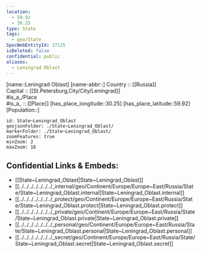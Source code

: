 ```yaml
---
location:
  - 59.92
  - 30.25
type: State
tags:
  - geo/State
SpocWebEntityId: 37135
isDeleted: false
confidential: public
aliases:
  - Leningrad Oblast
---
```

[name::Leningrad Oblast] 
[name-abbr::] 
Country :: [[Russia]]  
Capital :: [[St.Petersburg,City/City/Leningrad]]  
#is_a_/Place  
#is_a_ :: [[Place]] 
[has_place_longitude::30.25] 
[has_place_latitude::59.92] 
[Population::] 



```leaflet
id: State~Leningrad_Oblast
geojsonFolder: ./State~Leningrad_Oblast/
markerFolder: ./State~Leningrad_Oblast/
zoomFeatures: true 
minZoom: 2 
maxZoom: 18
```


## Confidential Links & Embeds: 
- [[State~Leningrad_Oblast|State~Leningrad_Oblast]]  
- [[../../../../../../../_internal/geo/Continent/Europe/Europe~East/Russia/State/State~Leningrad_Oblast.internal|State~Leningrad_Oblast.internal]] 
- [[../../../../../../../_protect/geo/Continent/Europe/Europe~East/Russia/State/State~Leningrad_Oblast.protect|State~Leningrad_Oblast.protect]] 
- [[../../../../../../../_private/geo/Continent/Europe/Europe~East/Russia/State/State~Leningrad_Oblast.private|State~Leningrad_Oblast.private]] 
- [[../../../../../../../_personal/geo/Continent/Europe/Europe~East/Russia/State/State~Leningrad_Oblast.personal|State~Leningrad_Oblast.personal]] 
- [[../../../../../../../_secret/geo/Continent/Europe/Europe~East/Russia/State/State~Leningrad_Oblast.secret|State~Leningrad_Oblast.secret]] 
